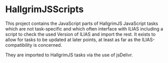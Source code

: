 # HallgrimJSScripts
This project contains the JavaScript parts of HallgrimJS JavaScript tasks which are not task-specific and which often interface with ILIAS including a script to check the used Version of ILIAS and import the rest. It exists to allow for tasks to be updated at later points, at least as far as the ILIAS-compatibility is concerned.

They are imported to HallgrimJS tasks via the use of jsDelivr.
